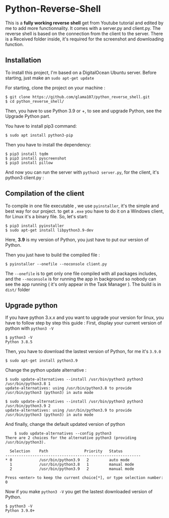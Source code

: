 # Python-Reverse-Shell

This is a **fully working reverse shell** get from Youtube tutorial and edited by me to add more functionnality.
It comes with a server.py and client.py. The reverse shell is based on the connection from the client to the server.
There is a Received folder inside, it's required for the screenshot and downloading function.


## Installation
To install this project, I'm based on a DigitalOcean Ubuntu server.
Before starting, just make an `sudo apt-get update` 

For starting, clone the project  on your machine :

    $ git clone https://github.com/glama107/python_reverse_shell.git 
    $ cd python_reverse_shell/
Then, you have to use Python 3.9 or +, to see and upgrade Python, see the Upgrade Python part.

You have to install pip3 command:

    $ sudo apt install python3-pip		
Then you have to install the dependency:

    $ pip3 install tqdm
    $ pip3 install pyscreenshot
    $ pip3 install pillow
And now you can run the server with `python3 server.py`, for the client, it's python3 client.py :

## Compilation of the client

To compile in one file executable , we use `pyinstaller`, it's the simple and best way for our project.
to get a `.exe` you have to do it on a Windows client, for Linux it's a binary file.
So, let's start:

    $ pip3 install pyinstaller
    $ sudo apt-get install libpython3.9-dev
Here, **3.9** is my version of Python, you just have to put our version of Python.

Then you just have to build the compiled file :

    $ pyinstaller --onefile --noconsole client.py
The `--onefile` is to get only one file compiled with all packages includes, and the `--noconsole` is for running the app in background so nobody can see the app running ( it's only appear in the Task Manager ).
The build is in `dist/` folder 

## Upgrade python

If you have python 3.x.x and you want to upgrade your version for linux, you have to follow step by step this guide :
First, display your current version of python with `python3 -V`

    $ python3 -V 
    Python 3.8.5
Then, you have to download the lastest version of Python, for me it's `3.9.0`

    $ sudo apt-get install python3.9
Change the python update alternative :

    $ sudo update-alternatives --install /usr/bin/python3 python3 /usr/bin/python3.8 1
    update-alternatives: using /usr/bin/python3.8 to provide /usr/bin/python3 (python3) in auto mode
    
    $ sudo update-alternatives --install /usr/bin/python3 python3 /usr/bin/python3.9 2
    update-alternatives: using /usr/bin/python3.9 to provide /usr/bin/python3 (python3) in auto mode

And finally, change the default updated version of python 
```
    $ sudo update-alternatives --config python3
There are 2 choices for the alternative python3 (providing /usr/bin/python3).

  Selection    Path                Priority   Status
------------------------------------------------------------
* 0            /usr/bin/python3.9   2         auto mode
  1            /usr/bin/python3.8   1         manual mode
  2            /usr/bin/python3.9   2         manual mode

Press <enter> to keep the current choice[*], or type selection number: 0
```
Now if you make `python3 -V` you get the lastest downloaded version of Python.

    $ python3 -V
    Python 3.9.0+
